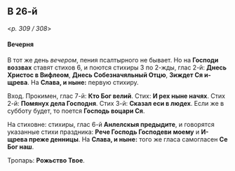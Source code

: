 
## В 26-й  

<*p. 309 / 308*>

#### Вечерня

В тот же день *вечером*, пения псалтырного не бывает. Но на **Господи воззвах** ставят стихов 6, и
поются стихиры 3 по 2-жды, глас 2-й: **Днесь Христос в Вифлеом**, **Днесь Собезначяльный Отцю**, 
**Зиждет Ся и-щрева**. На **Слава, и ныне:** первую стихиру. 

Вход. Прокимен, глас 7-й: **Кто Бог велий**. Стих: **И рех ныне начях**. Стих 2-й: **Помянух дела Господня**. 
Стих 3-й: **Сказал еси в людех**. Если же в субботу будет, то поется **Господь воцари Ся**. 

На стиховне: стихиры, глас 6-й **Анлелскыя предыдите**, и говорятся указанные стихи праздника: 
**Рече Господь Господеви моему** и **И-щрева преже денницы**. На **Слава, и ныне:** того же гласа 
самогласен **Се Бог наш**. 

Тропарь: **Рожьство Твое**. 
